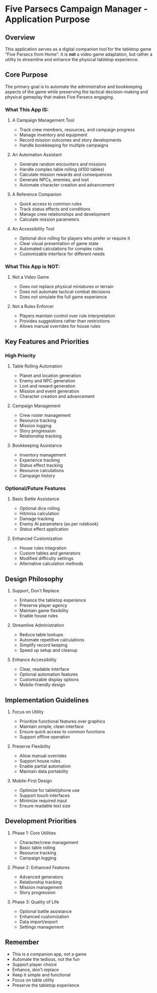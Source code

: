 # Five Parsecs Campaign Manager - Application Purpose

## Overview
This application serves as a digital companion tool for the tabletop game "Five Parsecs from Home". It is **not** a video game adaptation, but rather a utility to streamline and enhance the physical tabletop experience.

## Core Purpose
The primary goal is to automate the administrative and bookkeeping aspects of the game while preserving the tactical decision-making and physical gameplay that makes Five Parsecs engaging.

### What This App IS:
1. A Campaign Management Tool
   - Track crew members, resources, and campaign progress
   - Manage inventory and equipment
   - Record mission outcomes and story developments
   - Handle bookkeeping for multiple campaigns

2. An Automation Assistant
   - Generate random encounters and missions
   - Handle complex table rolling (d100 tables)
   - Calculate mission rewards and consequences
   - Generate NPCs, enemies, and loot
   - Automate character creation and advancement

3. A Reference Companion
   - Quick access to common rules
   - Track status effects and conditions
   - Manage crew relationships and development
   - Calculate mission parameters

4. An Accessibility Tool
   - Optional dice rolling for players who prefer or require it
   - Clear visual presentation of game state
   - Automated calculations for complex rules
   - Customizable interface for different needs

### What This App is NOT:
1. Not a Video Game
   - Does not replace physical miniatures or terrain
   - Does not automate tactical combat decisions
   - Does not simulate the full game experience

2. Not a Rules Enforcer
   - Players maintain control over rule interpretation
   - Provides suggestions rather than restrictions
   - Allows manual overrides for house rules

## Key Features and Priorities

### High Priority
1. Table Rolling Automation
   - Planet and location generation
   - Enemy and NPC generation
   - Loot and reward generation
   - Mission and event generation
   - Character creation and advancement

2. Campaign Management
   - Crew roster management
   - Resource tracking
   - Mission logging
   - Story progression
   - Relationship tracking

3. Bookkeeping Assistance
   - Inventory management
   - Experience tracking
   - Status effect tracking
   - Resource calculations
   - Campaign history

### Optional/Future Features
1. Basic Battle Assistance
   - Optional dice rolling
   - Hit/miss calculation
   - Damage tracking
   - Enemy AI parameters (as per rulebook)
   - Status effect application

2. Enhanced Customization
   - House rules integration
   - Custom tables and generators
   - Modified difficulty settings
   - Alternative calculation methods

## Design Philosophy
1. Support, Don't Replace
   - Enhance the tabletop experience
   - Preserve player agency
   - Maintain game flexibility
   - Enable house rules

2. Streamline Administration
   - Reduce table lookups
   - Automate repetitive calculations
   - Simplify record keeping
   - Speed up setup and cleanup

3. Enhance Accessibility
   - Clear, readable interface
   - Optional automation features
   - Customizable display options
   - Mobile-friendly design

## Implementation Guidelines
1. Focus on Utility
   - Prioritize functional features over graphics
   - Maintain simple, clean interface
   - Ensure quick access to common functions
   - Support offline operation

2. Preserve Flexibility
   - Allow manual overrides
   - Support house rules
   - Enable partial automation
   - Maintain data portability

3. Mobile-First Design
   - Optimize for tablet/phone use
   - Support touch interfaces
   - Minimize required input
   - Ensure readable text size

## Development Priorities
1. Phase 1: Core Utilities
   - Character/crew management
   - Basic table rolling
   - Resource tracking
   - Campaign logging

2. Phase 2: Enhanced Features
   - Advanced generators
   - Relationship tracking
   - Mission management
   - Story progression

3. Phase 3: Quality of Life
   - Optional battle assistance
   - Enhanced customization
   - Data import/export
   - Settings management

## Remember
- This is a companion app, not a game
- Automate the tedious, not the fun
- Support player choice
- Enhance, don't replace
- Keep it simple and functional
- Focus on table utility
- Preserve the tabletop experience 